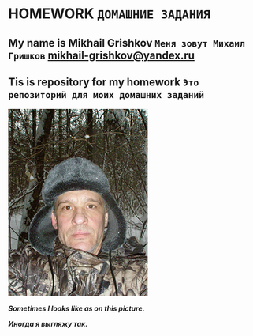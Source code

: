 # HOMEWORK                       `ДОМАШНИЕ ЗАДАНИЯ`
## My name is Mikhail Grishkov    `Меня зовут Михаил Гришков`    mikhail-grishkov@yandex.ru
## Tis is repository for my homework     `Это репозиторий для моих домашних заданий`

![Forest](https://github.com/AMBER2136/TRAIN_1/blob/4b3ce5a2a6d7a17ab1d138ba51bf9c693516542c/IMAGES/Forest.jpg)

***Sometimes I looks like as on this picture.***

***Иногда я выгляжу так.***
